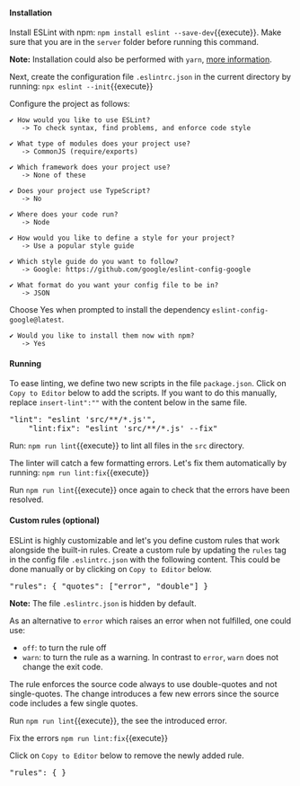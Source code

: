 <!-- META TEXT LINT... -->

#### Installation

Install ESLint with npm: `npm install eslint --save-dev`{{execute}}. Make sure that you are in the `server` folder before running this command.

**Note:** Installation could also be performed with `yarn`, [more information](https://eslint.org/docs/user-guide/getting-started).

Next, create the configuration file `.eslintrc.json` in the current directory by running: `npx eslint --init`{{execute}}

Configure the project as follows:

    ✔ How would you like to use ESLint?
       -> To check syntax, find problems, and enforce code style

    ✔ What type of modules does your project use?
       -> CommonJS (require/exports)

    ✔ Which framework does your project use?
       -> None of these

    ✔ Does your project use TypeScript?
       -> No

    ✔ Where does your code run?
       -> Node

    ✔ How would you like to define a style for your project?
       -> Use a popular style guide

    ✔ Which style guide do you want to follow?
       -> Google: https://github.com/google/eslint-config-google
  
    ✔ What format do you want your config file to be in?
       -> JSON


Choose Yes when prompted to install the dependency `eslint-config-google@latest`.

    ✔ Would you like to install them now with npm?
       -> Yes

#### Running

To ease linting, we define two new scripts in the file `package.json`. Click on `Copy to Editor` below to add the scripts. If you want to do this manually, replace `insert-lint":""` with the content below in the same file.

<pre class="file" data-filename="server/package.json" data-target="insert" data-marker='"insert-lint": ""'>
"lint": "eslint 'src/**/*.js'",
    "lint:fix": "eslint 'src/**/*.js' --fix"</pre>

Run: `npm run lint`{{execute}} to lint all files in the `src` directory.

The linter will catch a few formatting errors. Let's fix them automatically by running: 
`npm run lint:fix`{{execute}}

Run `npm run lint`{{execute}} once again to check that the errors have been resolved.

#### Custom rules (optional)

ESLint is highly customizable and let's you define custom rules that work alongside the built-in rules. Create a custom rule by updating the `rules` tag in the config file `.eslintrc.json` with the following content. This could be done manually or by clicking on `Copy to Editor` below.
<pre class="file" data-filename="server/.eslintrc.json" data-target="insert" data-marker='"rules": {
    }'>
"rules": { "quotes": ["error", "double"] }</pre>

**Note:** The file `.eslintrc.json` is hidden by default.

As an alternative to `error` which raises an error when not fulfilled, one could use:
- `off`: to turn the rule off
- `warn`: to turn the rule as a warning. In contrast to `error`, `warn` does not change the exit code. 

The rule enforces the source code always to use double-quotes and not single-quotes. The change introduces a few new errors since the source code includes a few single quotes.

Run `npm run lint`{{execute}}, the see the introduced error.

Fix the errors `npm run lint:fix`{{execute}}

Click on `Copy to Editor` below to remove the newly added rule.

<pre class="file" data-filename="server/.eslintrc.json" data-target="insert" data-marker='"rules": { "quotes": ["error", "double"] }'>
"rules": { }</pre>

